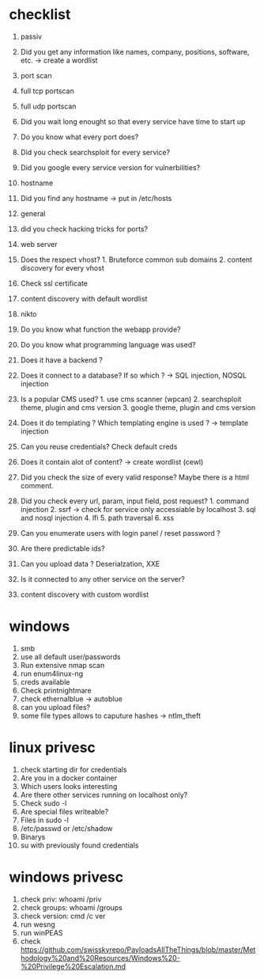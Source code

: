 # checklist

1. passiv
  1. Did you get any information like names, company, positions, software, etc. -> create a wordlist

2. port scan
  1. full tcp portscan
  2. full udp portscan
  3. Did you wait long enought so that every service have time to start up
  4. Do you know what every port does? 
  5. Did you check searchsploit for every service?
  6. Did you google every service version for vulnerbilities?

3. hostname
  1. Did you find any hostname -> put in /etc/hosts

4. general
  1. did you check hacking tricks for ports?

5. web server
  1. Does the respect vhost?
    1. Bruteforce common sub domains
    2. content discovery for every vhost
  2. Check ssl certificate 
  3. content discovery with default wordlist
  4. nikto
  5. Do you know what function the webapp provide?
  6. Do you know what programming language was used?
  7. Does it have a backend ?
  8. Does it connect to a database? If so which ? -> SQL injection, NOSQL injection
  9. Is a popular CMS used?
    1. use cms scanner (wpcan)
    2. searchsploit theme, plugin and cms version
    3. google theme, plugin and cms version
  10. Does it do templating ? Which templating engine is used ? -> template injection
  11. Can you reuse credentials? Check default creds
  12. Does it contain alot of content? -> create wordlist (cewl)
  13. Did you check the size of every valid response? Maybe there is a html comment.
  14. Did you check every url, param, input field, post request? 
    1. command injection
    2. ssrf -> check for service only accessiable by localhost
    3. sql and nosql injection
    4. lfi
    5. path traversal
    6. xss
  15. Can you enumerate users with login panel / reset password ?
  16. Are there predictable ids?
  17. Can you upload data ? Deserialzation, XXE
  18. Is it connected to any other service on the server?
  19. content discovery with custom wordlist

# windows

1. smb 
  1. use all default user/passwords
  2. Run extensive nmap scan
2. run enum4linux-ng
3. creds available
  1. Check printnightmare
4. check ethernalblue -> autoblue
5. can you upload files?
  1. some file types allows to caputure hashes -> ntlm_theft

# linux privesc

1. check starting dir for credentials
2. Are you in a docker container
3. Which users looks interesting
4. Are there other services running on localhost only?
5. Check sudo -l
6. Are special files writeable?
  1. Files in sudo -l
  2. /etc/passwd or /etc/shadow
  3. Binarys 
6. su with previously found credentials

# windows privesc
1. check priv: whoami /priv
2. check groups: whoami /groups
3. check version: cmd /c ver
4. run wesng
5. run winPEAS
99. check https://github.com/swisskyrepo/PayloadsAllTheThings/blob/master/Methodology%20and%20Resources/Windows%20-%20Privilege%20Escalation.md
